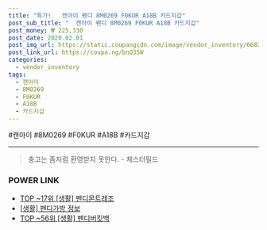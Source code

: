 ```yaml
--- 
title: "특가!   캔아이 펜디 8M0269 F0KUR A18B 카드지갑" 
post_sub_title: "  캔아이 펜디 8M0269 F0KUR A18B 카드지갑" 
post_money: ₩ 225,330 
post_date: 2020.02.01 
post_img_url: https://static.coupangcdn.com/image/vendor_inventory/6682/c54e0dcf756fca4e539c7c9dc66fb56b646e021f217ffa7a0367862f8d8d.jpg 
post_link_url: https://coupa.ng/bnQ35W 
categories: 
  - vendor_inventory 
tags: 
  - 캔아이 
  - 8M0269 
  - F0KUR 
  - A18B 
  - 카드지갑 
--- 
```

  #캔아이 #8M0269 #F0KUR #A18B #카드지갑 
<hr> 

> 충고는 좀처럼 환영받지 못한다. - 체스터필드 


### POWER LINK

* <a href="https://blog.naver.com/fasyy4321/221784436780" target="_blank"> TOP ~17위 [생활] 펜디몬트레조</a>
* <a href="https://blog.naver.com/santokki14/221773525838" target="_blank"> [생활] 펜디가방 정보 </a>
* <a href="https://blog.naver.com/an0733/221786141894" target="_blank"> TOP ~56위 [생활] 펜디버킷백</a>
